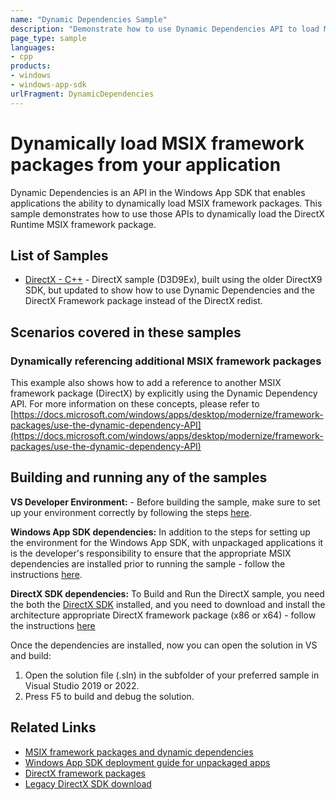 ```yaml
---
name: "Dynamic Dependencies Sample"
description: "Demonstrate how to use Dynamic Dependencies API to load MSIX framework packages in any application"
page_type: sample
languages:
- cpp
products:
- windows
- windows-app-sdk
urlFragment: DynamicDependencies
---
```


# Dynamically load MSIX framework packages from your application

Dynamic Dependencies is an API in the Windows App SDK that enables applications the ability to dynamically load MSIX framework packages. This sample demonstrates how to use those APIs to dynamically load the DirectX Runtime MSIX framework package.

## List of Samples

- [DirectX - C++](DirectX/) - DirectX sample (D3D9Ex), built using the older DirectX9 SDK, but updated to show how to use Dynamic Dependencies and the DirectX Framework package instead of the DirectX redist.

## Scenarios covered in these samples
### Dynamically referencing additional MSIX framework packages
This example also shows how to add a reference to another MSIX framework package (DirectX) by explicitly using the Dynamic Dependency API. For more information on these concepts, please refer to [https://docs.microsoft.com/windows/apps/desktop/modernize/framework-packages/use-the-dynamic-dependency-API](https://docs.microsoft.com/windows/apps/desktop/modernize/framework-packages/use-the-dynamic-dependency-API)

## Building and running any of the samples

**VS Developer Environment:** - Before building the sample, make sure to set up your environment correctly by following the steps [here](https://docs.microsoft.com/windows/apps/windows-app-sdk/set-up-your-development-environment).

**Windows App SDK dependencies:** In addition to the steps for setting up the environment for the Windows App SDK, with unpackaged applications it is the developer's responsibility to ensure that the appropriate MSIX dependencies are installed prior to running the sample - follow the instructions [here](https://docs.microsoft.com/windows/apps/windows-app-sdk/deploy-unpackaged-apps).

**DirectX SDK dependencies:** To Build and Run the DirectX sample, you need the both the [DirectX SDK](https://www.microsoft.com/download/details.aspx?id=6812) installed, and you need to download and install the architecture appropriate DirectX framework package (x86 or x64) - follow the instructions [here](https://docs.microsoft.com/windows/win32/dxtecharts/directx-setup-for-game-developers#desktop-bridge-applications)

Once the dependencies are installed, now you can open the solution in VS and build:
1. Open the solution file (.sln) in the subfolder of your preferred sample in Visual Studio 2019 or 2022.
2. Press F5 to build and debug the solution.

## Related Links

- [MSIX framework packages and dynamic dependencies](https://docs.microsoft.com/windows/apps/desktop/modernize/framework-packages/framework-packages-overview)
- [Windows App SDK deployment guide for unpackaged apps](https://docs.microsoft.com/windows/apps/windows-app-sdk/deploy-unpackaged-apps)
- [DirectX framework packages](https://docs.microsoft.com/windows/win32/dxtecharts/directx-setup-for-game-developers#desktop-bridge-applications)
- [Legacy DirectX SDK download](https://www.microsoft.com/download/details.aspx?id=6812)